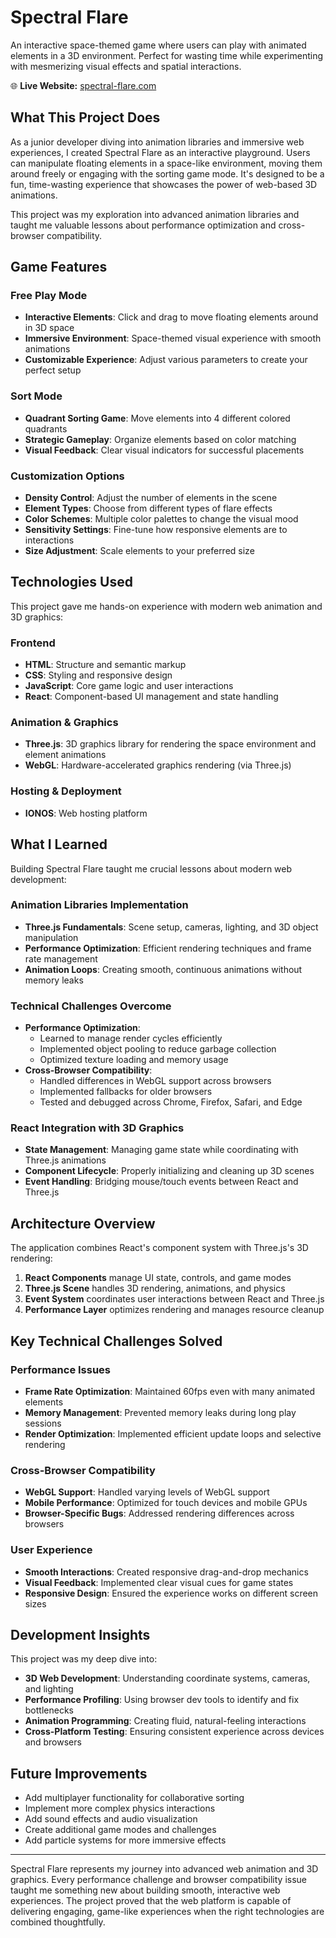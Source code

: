 # Spectral Flare

An interactive space-themed game where users can play with animated elements in a 3D environment. Perfect for wasting time while experimenting with mesmerizing visual effects and spatial interactions.

🌐 **Live Website:** [spectral-flare.com](https://spectral-flare.com)

## What This Project Does

As a junior developer diving into animation libraries and immersive web experiences, I created Spectral Flare as an interactive playground. Users can manipulate floating elements in a space-like environment, moving them around freely or engaging with the sorting game mode. It's designed to be a fun, time-wasting experience that showcases the power of web-based 3D animations.

This project was my exploration into advanced animation libraries and taught me valuable lessons about performance optimization and cross-browser compatibility.

## Game Features

### Free Play Mode
- **Interactive Elements**: Click and drag to move floating elements around in 3D space
- **Immersive Environment**: Space-themed visual experience with smooth animations
- **Customizable Experience**: Adjust various parameters to create your perfect setup

### Sort Mode
- **Quadrant Sorting Game**: Move elements into 4 different colored quadrants
- **Strategic Gameplay**: Organize elements based on color matching
- **Visual Feedback**: Clear visual indicators for successful placements

### Customization Options
- **Density Control**: Adjust the number of elements in the scene
- **Element Types**: Choose from different types of flare effects
- **Color Schemes**: Multiple color palettes to change the visual mood
- **Sensitivity Settings**: Fine-tune how responsive elements are to interactions
- **Size Adjustment**: Scale elements to your preferred size

## Technologies Used

This project gave me hands-on experience with modern web animation and 3D graphics:

### Frontend
- **HTML**: Structure and semantic markup
- **CSS**: Styling and responsive design
- **JavaScript**: Core game logic and user interactions
- **React**: Component-based UI management and state handling

### Animation & Graphics
- **Three.js**: 3D graphics library for rendering the space environment and element animations
- **WebGL**: Hardware-accelerated graphics rendering (via Three.js)

### Hosting & Deployment
- **IONOS**: Web hosting platform

## What I Learned

Building Spectral Flare taught me crucial lessons about modern web development:

### Animation Libraries Implementation
- **Three.js Fundamentals**: Scene setup, cameras, lighting, and 3D object manipulation
- **Performance Optimization**: Efficient rendering techniques and frame rate management
- **Animation Loops**: Creating smooth, continuous animations without memory leaks

### Technical Challenges Overcome
- **Performance Optimization**: 
  - Learned to manage render cycles efficiently
  - Implemented object pooling to reduce garbage collection
  - Optimized texture loading and memory usage
- **Cross-Browser Compatibility**: 
  - Handled differences in WebGL support across browsers
  - Implemented fallbacks for older browsers
  - Tested and debugged across Chrome, Firefox, Safari, and Edge

### React Integration with 3D Graphics
- **State Management**: Managing game state while coordinating with Three.js animations
- **Component Lifecycle**: Properly initializing and cleaning up 3D scenes
- **Event Handling**: Bridging mouse/touch events between React and Three.js

## Architecture Overview

The application combines React's component system with Three.js's 3D rendering:

1. **React Components** manage UI state, controls, and game modes
2. **Three.js Scene** handles 3D rendering, animations, and physics
3. **Event System** coordinates user interactions between React and Three.js
4. **Performance Layer** optimizes rendering and manages resource cleanup

## Key Technical Challenges Solved

### Performance Issues
- **Frame Rate Optimization**: Maintained 60fps even with many animated elements
- **Memory Management**: Prevented memory leaks during long play sessions
- **Render Optimization**: Implemented efficient update loops and selective rendering

### Cross-Browser Compatibility
- **WebGL Support**: Handled varying levels of WebGL support
- **Mobile Performance**: Optimized for touch devices and mobile GPUs
- **Browser-Specific Bugs**: Addressed rendering differences across browsers

### User Experience
- **Smooth Interactions**: Created responsive drag-and-drop mechanics
- **Visual Feedback**: Implemented clear visual cues for game states
- **Responsive Design**: Ensured the experience works on different screen sizes

## Development Insights

This project was my deep dive into:
- **3D Web Development**: Understanding coordinate systems, cameras, and lighting
- **Performance Profiling**: Using browser dev tools to identify and fix bottlenecks
- **Animation Programming**: Creating fluid, natural-feeling interactions
- **Cross-Platform Testing**: Ensuring consistent experience across devices and browsers

## Future Improvements

- Add multiplayer functionality for collaborative sorting
- Implement more complex physics interactions
- Add sound effects and audio visualization
- Create additional game modes and challenges
- Add particle systems for more immersive effects

---

Spectral Flare represents my journey into advanced web animation and 3D graphics. Every performance challenge and browser compatibility issue taught me something new about building smooth, interactive web experiences. The project proved that the web platform is capable of delivering engaging, game-like experiences when the right technologies are combined thoughtfully.
